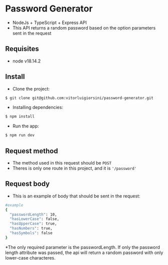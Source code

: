 # Password Generator

- NodeJs + TypeScript + Express API
- This API returns a random password based on the option parameters sent in the request

## Requisites

- node v18.14.2

## Install

- Clone the project:
```bash
$ git clone git@github.com:vitorluigiorsini/password-generator.git
```

- Installing dependencies:
```bash
$ npm install
```

- Run the app:
```bash
$ npm run dev
```

## Request method

- The method used in this request should be `POST`
- Theres is only one route in this project, and it is `'/password'`

## Request body

- This is an example of body that should be sent in the request:

```bash
#example
{
  "passwordLength": 10,
  "hasLowerCase": false,
  "hasUpperCase": true,
  "hasNumbers": true,
  "hasSymbols": false
}
```

*The only required parameter is the passwordLength. If only the password length attribute was passed, the api will return a random password with only lower-case characteres.

